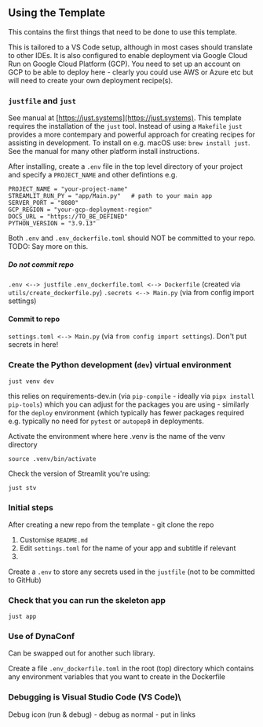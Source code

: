 ## Using the Template

This contains the first things that need to be done to use this template.

This is tailored to a VS Code setup, although in most cases should translate to other IDEs. It is also configured to enable deployment via Google Cloud Run on Google Cloud Platform (GCP). You need to set up an account on GCP to be able to deploy here - clearly you could use AWS or Azure etc but will need to create your own deployment recipe(s).

### `justfile` and `just`

See manual at [https://just.systems](https://just.systems). This template requires the installation of the `just` tool. Instead of using a `Makefile`
`just` provides a more contempary and powerful approach for creating recipes for assisting in development. To install on e.g. macOS use:
`brew install just`. See the manual for many other platform install instructions.

After installing, create a `.env` file in the top level directory of your project and specify a `PROJECT_NAME` and other defintions e.g.

```
PROJECT_NAME = "your-project-name"
STREAMLIT_RUN_PY = "app/Main.py"   # path to your main app
SERVER_PORT = "8080"
GCP_REGION = "your-gcp-deployment-region"
DOCS_URL = "https://TO_BE_DEFINED"
PYTHON_VERSION = "3.9.13"
```

Both `.env` and `.env_dockerfile.toml` should NOT be committed to your repo. TODO: Say more on this.

##### Do not commit repo

`.env <--> justfile`
`.env_dockerfile.toml <--> Dockerfile` (created via `utils/create_dockerfile.py`)
`.secrets <--> Main.py` (via from config import settings)

#### Commit to repo
`settings.toml <--> Main.py` (via `from config import settings`). Don't put secrets in here!

### Create the Python development (`dev`) virtual environment

`just venv dev`

this relies on requirements-dev.in (via `pip-compile` - ideally via `pipx install pip-tools`) which you can adjust for the packages you are using - similarly for the `deploy` environment (which typically has fewer packages required e.g. typically no need for `pytest` or `autopep8` in deployments.

Activate the environment where here .venv is the name of the venv directory

`source .venv/bin/activate`

Check the version of Streamlit you're using:

`just stv`


### Initial steps

After creating a new repo from the template - git clone the repo

1. Customise `README.md`
2. Edit `settings.toml` for the name of your app and subtitle if relevant
3. 



Create a `.env` to store any secrets used in the `justfile` (not to be committed to GitHub)

### Check that you can run the skeleton app

`just app`

### Use of DynaConf

Can be swapped out for another such library.

Create a file `.env_dockerfile.toml` in the root (top) directory which contains any environment variables that you want to create in the Dockerfile

### Debugging is Visual Studio Code (VS Code)\

Debug icon (run &  debug) - debug as normal - put in links
